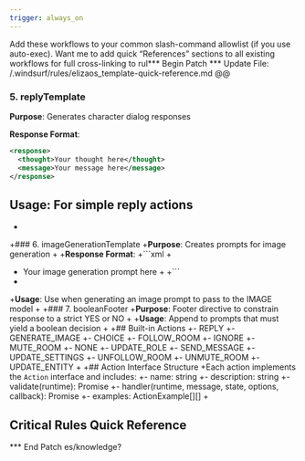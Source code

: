 ```yaml
---
trigger: always_on
---
```


Add these workflows to your common slash-command allowlist (if you use auto-exec).
Want me to add quick “References” sections to all existing workflows for full cross-linking to rul*** Begin Patch
*** Update File: /.windsurf/rules/elizaos_template-quick-reference.md
@@
 ### 5. replyTemplate
 **Purpose**: Generates character dialog responses
 
 **Response Format**:
 ```xml
 <response>
   <thought>Your thought here</thought>
   <message>Your message here</message>
 </response>
 ```
 
 **Usage**: For simple reply actions
-
+ 
+### 6. imageGenerationTemplate
+**Purpose**: Creates prompts for image generation
+
+**Response Format**:
+```xml
+<response>
+  <prompt>Your image generation prompt here</prompt>
+</response>
+```
+
+**Usage**: Use when generating an image prompt to pass to the IMAGE model
+
+### 7. booleanFooter
+**Purpose**: Footer directive to constrain response to a strict YES or NO
+
+**Usage**: Append to prompts that must yield a boolean decision
+
+## Built-in Actions
+- REPLY
+- GENERATE_IMAGE
+- CHOICE
+- FOLLOW_ROOM
+- IGNORE
+- MUTE_ROOM
+- NONE
+- UPDATE_ROLE
+- SEND_MESSAGE
+- UPDATE_SETTINGS
+- UNFOLLOW_ROOM
+- UNMUTE_ROOM
+- UPDATE_ENTITY
+
+## Action Interface Structure
+Each action implements the `Action` interface and includes:
+- name: string
+- description: string
+- validate(runtime): Promise<boolean>
+- handler(runtime, message, state, options, callback): Promise<ActionResult>
+- examples: ActionExample[][]
+
 ## Critical Rules Quick Reference
*** End Patch
es/knowledge?